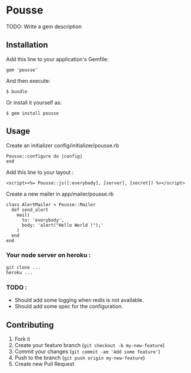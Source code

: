 # Pousse

TODO: Write a gem description

## Installation

Add this line to your application's Gemfile:

    gem 'pousse'

And then execute:

    $ bundle

Or install it yourself as:

    $ gem install pousse

## Usage

Create an initializer config/initializer/pousse.rb

```
Pousse::configure do |config|
end
```

Add this line to your layout :

```
<script><%= Pousse::js([:everybody], [server], [secret]) %></script>
```


Create a new mailer in app/mailer/pousse.rb
```
class AlertMailer < Pousse::Mailer
  def send_alert
    mail(
      to: 'everybody',
      body: 'alert("Hello World !");'
    )
  end
end
```

### Your node server on heroku :

```
git clone ...
heroku ...
```

### TODO :

- Should add some logging when redis is not available.
- Should add some spec for the configuration.

## Contributing

1. Fork it
2. Create your feature branch (`git checkout -b my-new-feature`)
3. Commit your changes (`git commit -am 'Add some feature'`)
4. Push to the branch (`git push origin my-new-feature`)
5. Create new Pull Request
